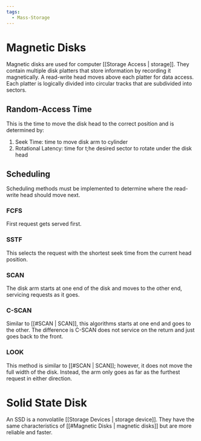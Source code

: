 ```yaml
---
tags:
  - Mass-Storage
---
```

# Magnetic Disks
Magnetic disks are used for computer [[Storage Access | storage]]. They contain multiple disk platters that store information by recording it magnetically. A read-write head moves above each platter for data access. Each platter is logically divided into circular tracks that are subdivided into sectors.
## Random-Access Time
This is the time to move the disk head to the correct position and is determined by:
1. Seek Time: time to move disk arm to cylinder
2. Rotational Latency: time for t;he desired sector to rotate under the disk head
## Scheduling
Scheduling methods must be implemented to determine where the read-write head should move next.
### FCFS
First request gets served first.
### SSTF
This selects the request with the shortest seek time from the current head position.
### SCAN
The disk arm starts at one end of the disk and moves to the other end, servicing requests as it goes.
### C-SCAN
Similar to [[#SCAN | SCAN]], this algorithms starts at one end and goes to the other. The difference is C-SCAN does not service on the return and just goes back to the front.
### LOOK
This method is similar to [[#SCAN | SCAN]]; however, it does not move the full width of the disk. Instead, the arm only goes as far as the furthest request in either direction.
# Solid State Disk
An SSD is a nonvolatile [[Storage Devices | storage device]]. They have the same characteristics of [[#Magnetic Disks | magnetic disks]] but are more reliable and faster.
